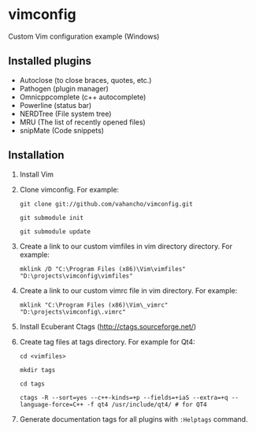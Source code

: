 vimconfig
=========================================
Custom Vim configuration example (Windows)

Installed plugins
-----------------

* Autoclose (to close braces, quotes, etc.)
* Pathogen (plugin manager)
* Omnicppcomplete (c++ autocomplete)
* Powerline (status bar)
* NERDTree (File system tree)
* MRU (The list of recently opened files)
* snipMate (Code snippets)

Installation
------------

1. Install Vim
2. Clone vimconfig. For example:

    `git clone git://github.com/vahancho/vimconfig.git`
    
    `git submodule init`
    
    `git submodule update`

3. Create a link to our custom vimfiles in vim directory directory. For example: 

    `mklink /D "C:\Program Files (x86)\Vim\vimfiles" "D:\projects\vimconfig\vimfiles"`

4. Create a link to our custom vimrc file in vim directory. For example: 

    `mklink "C:\Program Files (x86)\Vim\_vimrc" "D:\projects\vimconfig\.vimrc"`

5. Install Ecuberant Ctags (http://ctags.sourceforge.net/)
6. Create tag files at tags directory. For example for Qt4:

    `cd <vimfiles>`
    
    `mkdir tags`
    
    `cd tags`
    
    `ctags -R --sort=yes --c++-kinds=+p --fields=+iaS --extra=+q --language-force=C++ -f qt4 /usr/include/qt4/ # for QT4`

7. Generate documentation tags for all plugins with `:Helptags` command.
